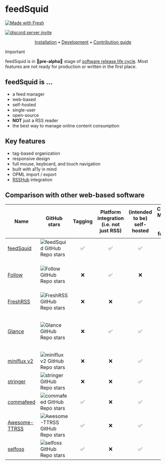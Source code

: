 # feedSquid

<a href="https://fresh.deno.dev">
<picture>
<source media="(prefers-color-scheme: dark)" srcset="https://fresh.deno.dev/fresh-badge-dark.svg">
<source media="(prefers-color-scheme: light)" srcset="https://fresh.deno.dev/fresh-badge.svg">
<img alt="Made with Fresh" src="https://fresh.deno.dev/fresh-badge.svg">
</picture>
</a>

[![discord server invite](https://dcbadge.limes.pink/api/server/gvKhMuT35v)](https://discord.gg/gvKhMuT35v)

<p align="center">
    <a href="docs/installation.md">Installation</a> •
    <a href="docs/dev.md">Development</a> •
    <a href="CONTRIBUTING.md">Contribution guide</a>
</p>

> [!IMPORTANT]
> feedSquid is in 🚧**pre-alpha**🚧 stage of
> [software release life cycle][SRLC]. Most features are not ready for
> production or written in the first place.

## feedSquid is ...

- a feed manager
- web-based
- self-hosted
- single-user
- open-source
- **NOT** just a RSS reader
- the best way to manage online content consumption

## Key features

- tag-based organization
- responsive design
- full mouse, keyboard, and touch navigation
- built with a11y in mind
- OPML import / export
- [RSSHub](https://github.com/DIYgod/RSSHub) integration

## Comparison with other web-based software

| Name                                                      | GitHub stars                                                                                  | Tagging | Platform integration (i.e. not just RSS) | (intended to be) self-hosted | Consumption Management (mark as read, favorite, etc) | Goal difference                                             |
| --------------------------------------------------------- | --------------------------------------------------------------------------------------------- | :-----: | :--------------------------------------: | :--------------------------: | :--------------------------------------------------: | ----------------------------------------------------------- |
| [feedSquid](https://github.com/feedsquid/feedsquid)       | ![feedSquid GitHub Repo stars](https://img.shields.io/github/stars/feedsquid/feedsquid)       |   ✅    |                    ✅                    |              ✅              |                          ✅                          | -                                                           |
| [Follow](https://github.com/RSSNext/Follow)               | ![Follow GitHub Repo stars](https://img.shields.io/github/stars/RSSNext/Follow)               |   ❌    |                    ✅                    |              ❌              |                          ✅                          | more focused on following people than media                 |
| [FreshRSS](https://github.com/FreshRSS/FreshRSS)          | ![FreshRSS GitHub Repo stars](https://img.shields.io/github/stars/FreshRSS/FreshRSS)          |   ❌    |                    ❌                    |              ✅              |                          ✅                          | only meant to be a RSS reader                               |
| [Glance](https://github.com/glanceapp/glance)             | ![Glance GitHub Repo stars](https://img.shields.io/github/stars/glanceapp/glance)             |   ❌    |                    ✅                    |              ✅              |                          ❌                          | more focused on dashboard experience than media consumption |
| [miniflux v2](https://github.com/miniflux/v2)             | ![miniflux v2 GitHub Repo stars](https://img.shields.io/github/stars/miniflux/v2)             |   ❌    |                    ❌                    |              ✅              |                          ✅                          | only meant to be a RSS reader                               |
| [stringer](https://github.com/stringer-rss/stringer)      | ![stringer GitHub Repo stars](https://img.shields.io/github/stars/stringer-rss/stringer)      |   ❌    |                    ❌                    |              ✅              |                          ✅                          | only meant to be a RSS reader                               |
| [commafeed](https://github.com/Athou/commafeed)           | ![commafeed GitHub Repo stars](https://img.shields.io/github/stars/Athou/commafeed)           |   ✅    |                    ❌                    |              ✅              |                          ✅                          | only meant to be a RSS reader                               |
| [Awesome-TTRSS](https://github.com/HenryQW/Awesome-TTRSS) | ![Awesome-TTRSS GitHub Repo stars](https://img.shields.io/github/stars/HenryQW/Awesome-TTRSS) |   ✅    |                    ❌                    |              ✅              |                          ✅                          | only meant to be a RSS reader                               |
| [selfoss](https://github.com/fossar/selfoss)              | ![selfoss GitHub Repo stars](https://img.shields.io/github/stars/fossar/selfoss)              |   ✅    |                    ❌                    |              ✅              |                          ✅                          | only meant to be a RSS reader                               |

[SRLC]: https://en.wikipedia.org/wiki/Software_release_life_cycle
